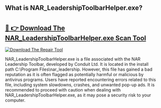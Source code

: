 ## What is NAR_LeadershipToolbarHelper.exe? 

# <h2><a href="https://exedetect.com/download.php?NAR_LeadershipToolbarHelper.exe">🔗 👉 Download The NAR_LeadershipToolbarHelper.exe Scan Tool</a></h2>

[![Download The Repair Tool](https://exedetect.com/download-button.jpg)](https://exedetect.com/download.php?NAR_LeadershipToolbarHelper.exe)

NAR_LeadershipToolbarHelper.exe is a file associated with the NAR Leadership Toolbar, developed by Conduit Ltd. It is located in the install path C:\Program Files\nar_leadership. However, this file has gained a bad reputation as it is often flagged as potentially harmful or malicious by antivirus programs. Users have reported encountering errors related to this file, including system slowdowns, crashes, and unwanted pop-up ads. It is recommended to proceed with caution when dealing with NAR_LeadershipToolbarHelper.exe, as it may pose a security risk to your computer.